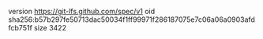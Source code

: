version https://git-lfs.github.com/spec/v1
oid sha256:b57b297fe50713dac50034f1ff99971f286187075e7c06a06a0903afdfcb751f
size 3422
